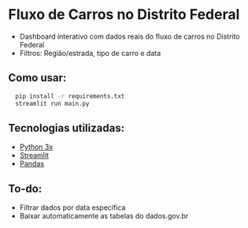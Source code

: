 # Fluxo de Carros no Distrito Federal
- Dashboard interativo com dados reais do fluxo de carros no Distrito Federal
- Filtros: Região/estrada, tipo de carro e data

## Como usar:
```bash
  pip install -r requirements.txt
  streamlit run main.py
```

## Tecnologias utilizadas:
- [Python 3x](https://www.python.org/)
- [Streamlit](https://streamlit.io)
- [Pandas](https://pandas.pydata.org/docs/index.html)

## To-do:
- Filtrar dados por data específica
- Baixar automaticamente as tabelas do dados.gov.br